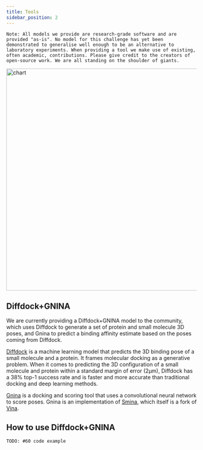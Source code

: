 ```yaml
---
title: Tools
sidebar_position: 2
---
```



```
Note: All models we provide are research-grade software and are provided "as-is". No model for this challenge has yet been demonstrated to generalise well enough to be an alternative to laboratory experiments. When providing a tool we make use of existing, often academic, contributions. Please give credit to the creators of open-source work. We are all standing on the shoulder of giants. 
```

<img width="588" alt="chart" src="https://user-images.githubusercontent.com/37750378/220337639-f6625379-481e-4123-9776-11938dd8fe86.png">


## Diffdock+GNINA
We are currently providing a Diffdock+GNINA model to the community, which uses Diffdock to generate a set of protein and small molecule 3D poses, and Gnina to predict a binding affinity estimate based on the poses coming from Diffdock.

[Diffdock](https://github.com/gcorso/DiffDock) is a machine learning model that predicts the 3D binding pose of a small molecule and a protein. It frames molecular docking as a generative problem. When it comes to predicting the 3D configuration of a small molecule and protein within a standard margin of error (2µm), Diffdock has a 38% top-1 success rate and is faster and more accurate than traditional docking and deep learning methods.

[Gnina](https://github.com/gnina/gnina) is a docking and scoring tool that uses a convolutional neural network to score poses. Gnina is an implementation of [Smina](https://sourceforge.net/projects/smina/), which itself is a fork of [Vina](https://vina.scripps.edu/). 

## How to use Diffdock+GNINA

````
TODO: #60 code example
````
